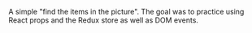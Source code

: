 A simple "find the items in the picture". The goal was to practice using React props and the Redux store as well as DOM events.
